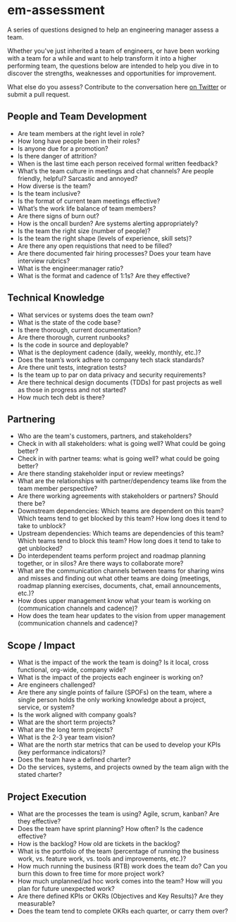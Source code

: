 # em-assessment
A series of questions designed to help an engineering manager assess a team.

Whether you've just inherited a team of engineers, or have been working with a team for a while and want to help transform it into a higher performing team, the questions below are intended to help you dive in to discover the strengths, weaknesses and opportunities for improvement.

What else do you assess? Contribute to the conversation here [on Twitter](https://twitter.com/TODO) or submit a pull request.

## People and Team Development
* Are team members at the right level in role?
* How long have people been in their roles?
* Is anyone due for a promotion?
* Is there danger of attrition?
* When is the last time each person received formal written feedback?
* What’s the team culture in meetings and chat channels? Are people friendly, helpful? Sarcastic and annoyed?
* How diverse is the team? 
* Is the team inclusive? 
* Is the format of current team meetings effective?
* What’s the work life balance of team members? 
* Are there signs of burn out? 
* How is the oncall burden? Are systems alerting appropriately?
* Is the team the right size (number of people)? 
* Is the team the right shape (levels of experience, skill sets)?
* Are there any open requistions that need to be filled?
* Are there documented fair hiring processes? Does your team have interview rubrics?
* What is the engineer:manager ratio?
* What is the format and cadence of 1:1s? Are they effective?

## Technical Knowledge
* What services or systems does the team own? 
* What is the state of the code base? 
* Is there thorough, current documentation? 
* Are there thorough, current runbooks? 
* Is the code in source and deployable? 
* What is the deployment cadence (daily, weekly, monthly, etc.)?
* Does the team’s work adhere to company tech stack standards?
* Are there unit tests, integration tests?
* Is the team up to par on data privacy and security requirements? 
* Are there technical design documents (TDDs) for past projects as well as those in progress and not started? 
* How much tech debt is there?

## Partnering
* Who are the team's customers, partners, and stakeholders?
* Check in with all stakeholders: what is going well? What could be going better? 
* Check in with partner teams: what is going well? what could be going better? 
* Are there standing stakeholder input or review meetings? 
* What are the relationships with partner/dependency teams like from the team member perspective? 
* Are there working agreements with stakeholders or partners? Should there be? 
* Downstream dependencies: Which teams are dependent on this team? Which teams tend to get blocked by this team? How long does it tend to take to unblock? 
* Upstream dependencies: Which teams are dependencies of this team? Which teams tend to block this team? How long does it tend to take to get unblocked? 
* Do interdependent teams perform project and roadmap planning together, or in silos? Are there ways to collaborate more? 
* What are the communication channels between teams for sharing wins and misses and finding out what other teams are doing (meetings, roadmap planning exercises, documents, chat, email announcements, etc.)? 
* How does upper management know what your team is working on (communication channels and cadence)? 
* How does the team hear updates to the vision from upper management (communication channels and cadence)?

## Scope / Impact
* What is the impact of the work the team is doing? Is it local, cross functional, org-wide, company wide? 
* What is the impact of the projects each engineer is working on? 
* Are engineers challenged? 
* Are there any single points of failure (SPOFs) on the team, where a single person holds the only working knowledge about a project, service, or system? 
* Is the work aligned with company goals? 
* What are the short term projects? 
* What are the long term projects? 
* What is the 2-3 year team vision? 
* What are the north star metrics that can be used to develop your KPIs (key performance indicators)? 
* Does the team have a defined charter? 
* Do the services, systems, and projects owned by the team align with the stated charter?

## Project Execution
* What are the processes the team is using? Agile, scrum, kanban?  Are they effective?
* Does the team have sprint planning? How often? Is the cadence effective?
* How is the backlog?  How old are tickets in the backlog?
* What is the portfolio of the team (percentage of running the business work, vs. feature work, vs. tools and improvements, etc.)? 
* How much running the business (RTB) work does the team do? Can you burn this down to free time for more project work?
* How much unplanned/ad hoc work comes into the team? How will you plan for future unexpected work?
* Are there defined KPIs or OKRs (Objectives and Key Results)? Are they measurable? 
* Does the team tend to complete OKRs each quarter, or carry them over? 

